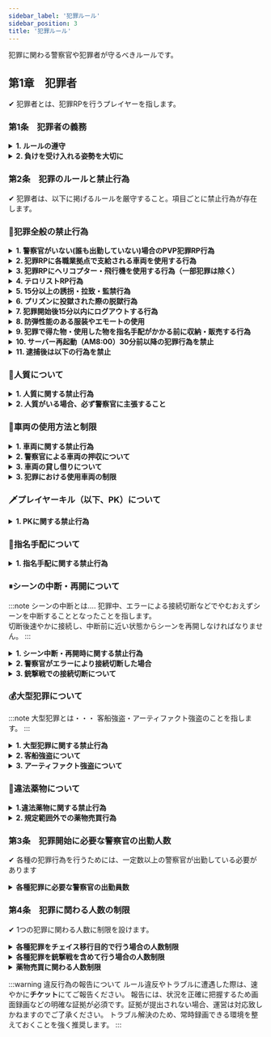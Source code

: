 ```yaml
---
sidebar_label: '犯罪ルール'
sidebar_position: 3
title: '犯罪ルール'
---
```


犯罪に関わる警察官や犯罪者が守るべきルールです。


## 第1章　犯罪者
✔ 犯罪者とは、犯罪RPを行うプレイヤーを指します。

### 第1条　犯罪者の義務

<details>
<summary><strong>1. ルールの遵守</strong></summary>
<div>
以下に記載するルールは、RPにおける整合性を保ち、他プレイヤーのRPを尊重するために必要不可欠なものです。<br/>
すべてのプレイヤーが円滑にプレイできるよう、必ず遵守してください。
</div>
</details>

<details>
<summary><strong>2. 負けを受け入れる姿勢を大切に</strong></summary>
<div>
犯罪RPを行う以上、警察官に捕まったり負けたりする展開もRPの一部と理解し、<br/>
「勝つためのRP」ではなく、「面白いストーリーを作るためのRP」を心がけましょう。
</div>
</details>


### 第2条　犯罪のルールと禁止行為
✔ 犯罪者は、以下に掲げるルールを厳守すること。項目ごとに禁止行為が存在します。

### 🚫犯罪全般の禁止行為

<details>
<summary><strong>1. 警察官がいない(誰も出勤していない)場合のPVP犯罪RP行為</strong></summary>
<div>
強盗・誘拐・殺人・プレイヤーから車両を盗むなどの PVP (プレイヤー対プレイヤー) 犯罪行為はできません。
</div>
</details>

<details>
<summary><strong>2. 犯罪RPに各職業拠点で支給される車両を使用する行為</strong></summary>
<div>
タクシーをしながら犯罪をする仲間を探す、指名手配された場合の潜伏場所を探す、逃走ルートを下見する、
といった犯罪準備行為に使用することは可能とします。
</div>
</details>

<details>
<summary><strong>3. 犯罪RPにヘリコプター・飛行機を使用する行為（一部犯罪は除く）</strong></summary>
<div>
客船強盗を除く。
</div>
</details>

<details>
<summary><strong>4. テロリストRP行為</strong></summary>
<div>
非のない一般市民を巻き込む犯罪RPは禁止です。<br/>
現実には起こることがあるかもしれませんが、kogamaiGTAではこれを許可することはありません。
</div>
</details>

<details>
<summary><strong>5. 15分以上の誘拐・拉致・監禁行為</strong></summary>
<div>
</div>
</details>

<details>
<summary><strong>6. プリズンに投獄された際の脱獄行為</strong></summary>
<div>
いかなる理由があったとしても脱獄を禁止します。<br/>
尚、プリズン内でのパルクールの使用は想定外の動作を発生させる恐れがある為、細心の注意を払うこと。<br/>
意図せず使用し、脱獄となった場合でも違反となる場合がありますので十分注意して下さい。
</div>
</details>

<details>
<summary><strong>7. 犯罪開始後15分以内にログアウトする行為</strong></summary>
<div>
ログアウトした場合「永久指名手配」となります。<br/>
※通常指名手配の場合、指名手配時間の半分が経過するまでログアウトすることはできません。<br/>
※永久指名手配中に再度永久指名手配になる行為をした場合、サーバー追放対象となります。<br/>

 :::note 例) 12:00に空き巣を行った。<br/>
 　→指名手配がかからず12:16以降にログアウトは可。<br/>
 　→12:10に「12:40まで」と指名手配がかかった場合、12:25以降にログアウト可。<br/>
 　→指名手配がかからず12:10にログアウトした場合、永久指名手配。
 :::
</div>
</details>

<details>
<summary><strong>8. 防弾性能のある服装やエモートの使用</strong></summary>
<div>
防弾性がある服飾や装飾、エモートは、すべて禁止です。
</div>
</details>

<details>
<summary><strong>9. 犯罪で得た物・使用した物を指名手配がかかる前に収納・販売する行為</strong></summary>
<div>
指名手配通知後に収納・販売すること。
</div>
</details>

<details>
<summary><strong>10. サーバー再起動（AM8:00）30分前以降の犯罪行為を禁止</strong></summary>
<div>
30分前にアナウンスが流れます。それ以降の故意的な犯罪は禁止です。
</div>
</details>

<details>
<summary><strong>11. 逮捕後は以下の行為を禁止</strong></summary>
<div>

 <details>
 <summary><strong>1. 警察官に手錠・連行されている状態で無線などの連絡手段を使用する行為（ボタン連打含む）</strong></summary>
 <div>
 留置所に入れられた際も同様に、無線・スマホ電話の使用を禁止します。
 </div>
 </details>

 <details>
 <summary><strong>2. 警察署内でパルクールを使用する行為</strong></summary>
 <div>
 建物をすり抜ける可能性があり、意図していなくてもグリッチ行為として違反とみなさますのでご注意ください。
 </div>
 </details>

 <details>
 <summary><strong>3.留置所内で、殴り・武器などを使用する行為</strong></summary>
 <div>
 必要な場合は警察官の許可を得ること。
 </div>
 </details>

</div>
</details>


### 🧍人質について
<details>
<summary><strong>1. 人質に関する禁止行為</strong></summary>
<div>

<details>
<summary><strong>1. 談合・買収した人間を人質と偽装する行為</strong></summary>
<div>
犯罪経験の有無は問いませんが、以前共犯となった事件簿が発見された場合人質とみなされない場合があります。<br/>
※警察事件簿にて全て記録されています。
</div>
</details>

<details>
<summary><strong>2. 警察官との人質解放交渉が終わる前に逃走する行為</strong></summary>
<div>
人質の解放条件として警察官へ一定程度の要求を行うことができます。どの程度の要求を呑むかはその場の警察官が判断します。<br/>
原則2種類要求することができ、指名手配中は1種類のみとなります。条件の一部例は以下の通りです。<br/>

<ul>
  <li>チェイス開始後、1分間警察ヘリコプターで追跡させない</li>
  <li>チェイス開始後、車両からのアタックを1分禁止させる</li>
  <li>チェイス開始後、発砲を1分禁止させる</li>
  <li>チェイス開始後、アタック・発砲を30秒禁止させる</li>
  <li>スパイク・ゲートの使用を禁止させる</li>
</ul>

</div>
</details>

<details>
<summary><strong>3. 人質解放交渉中に発砲（威嚇射撃含む）また、警察官を殺す行為は禁止</strong></summary>
<div>
交渉後のチェイス中に、逃げる手段として発砲することは可能。
</div>
</details>

</div>
</details>

<details>
<summary><strong>2. 人質がいる場合、必ず警察官に主張すること</strong></summary>
<div>
警察官が監視カメラや現場の状況を確認した際に、人質が見える位置にいない場合、人質がいないと判断されます。<br/>
人質をとっていない場合、警察官は実銃での制圧を行います。<br/>
全ての犯罪において、1人で行い人質をとる場合は警察官が到着する前に人質に銃を向けて待機し、<br/>
到着した警察官に対し「人質がいる・はいってくるな」などの脅し文言を必ず発言すること。
</div>
</details>

### 🚗車両の使用方法と制限

<details>
<summary><strong>1. 車両に関する禁止行為</strong></summary>
<div>
車両で建物の入口等をふさぐ行為<br/>
犯罪に使用した車両を、警察官に押収される、または指名手配時間が終了する前に車庫へしまう行為<br/>
徒歩状態の相手に対し、意図して車両を使って殺害する（以下、VPK）行為<br/>
VPKから犯罪を開始する行為
</div>
</details>

<details>
<summary><strong>2. 警察官による車両の押収について</strong></summary>
<div>
押収された車両が時間制限により取り出せない場合、警察官へ連絡し$100,000支払うことですぐに出庫することが可能です。
</div>
</details>

<details>
<summary><strong>3. 車両の貸し借りについて</strong></summary>
<div>
犯罪に使用された車両の持ち主は、犯人に盗難された場合を除き原則共犯とみなされます。
</div>
</details>

<details>
<summary><strong>3. 犯罪における使用車両の制限</strong></summary>
<div>
Virtue・Powersurge・Shinobi・Shinobi Outlaw・Hakuchou Dragは１犯罪につき１台のみ使用可能です。
</div>
</details>

### 🗡️プレイヤーキル（以下、PK）について
<details>
<summary><strong>1. PKに関する禁止行為</strong></summary>
<div>

<details>
<summary><strong>1. 殺す意思や意図を伝えずにPKする行為</strong></summary>
<div>
原則「以前伝えた」などは認められない。「毎回」意思や意図の伝達が必要です。<br/>
試し撃ちをしたかった・何となく視界に入ったから・嫌がらせ目的・PKしてみたかった、等に類似する物は全て理由にはなりません。<br/>
反撃・返り討ちにする場合も同様です。
</div>
</details>

<details>
<summary><strong>2. 同じプレイヤーを何度も殺し続ける行為</strong></summary>
<div>
理由があっても、PKはワンシーンにつき原則１回までとすること。
</div>
</details>

<details>
<summary><strong>3. 犯罪シーンが開始していない状態で警察官をPKする行為</strong></summary>
<div>
警官に呼び止められた際、自身に対して不利益な条件を突き付けられ、口頭で断ったが尚警官が引かなかった場合に殺害可能とします。<br/>
「以前捕まった」「この警察官が嫌いだから」などの理由で殺害することはできません。<br/>
犯罪後の逃走中、指名手配中は犯罪シーン中となる為例外です。
</div>
</details>

</div>
</details>

### 🔎指名手配について
<details>
<summary><strong>1. 指名手配に関する禁止行為</strong></summary>
<div>

<details>
<summary><strong>1. 指名手配時間が半分を過ぎる前にログアウトする行為</strong></summary>
<div>
指名手配時間が半分を過ぎた場合、一時ログアウトが可能です。時間終了後にログインしても問題ありません。
</div>
</details>

<details>
<summary><strong>2. 密閉された建物へ侵入・隠れる行為</strong></summary>
<div>
立体駐車場・地下通路/線路を除く、四方を囲まれ全方位どこからみても目視できない空間へ入り、指名手配時間をやり過ごす行為は禁止です。<br/>
修理のため整備工場へ入る・食料調達のために飲食店へ入る等、一時的に必要な作業のために入ることは可能。作業が終わり次第速やかに出ること。
</div>
</details>

<details>
<summary><strong>3. 海上に逃げる行為</strong></summary>
<div>
例外として海上に関係する強盗の場合、一時的に海への逃走は可能ですが指名手配がかけられた後速やかに陸地に戻ること。
</div>
</details>

</div>
</details>

###  ⏸シーンの中断・再開について
:::note シーンの中断とは….
犯罪中、エラーによる接続切断などでやむおえずシーンを中断することとなったことを指します。<br/>
切断後速やかに接続し、中断前に近い状態からシーンを再開しなければなりません。
:::

<details>
<summary><strong>1. シーン中断・再開時に関する禁止行為</strong></summary>
<div>

<details>
<summary><strong>1. 意図的に時間を置いてからログインする行為</strong></summary>
<div>
</div>
</details>

<details>
<summary><strong>2. チェイス中にシーンが中断し復帰後、警察官からの発砲がない状態で銃撃に切り替える行為</strong></summary>
<div>
</div>
</details>

<details>
<summary><strong>3. 復帰後、警察官を騙し隙をついて逃走する行為</strong></summary>
<div>
復帰した際、警察官がおらず再逃走が可能であればそのままシーンを再開することは可能です。
</div>
</details>


<details>
<summary><strong>4. その他、エラー落ちを逆手に取って有利になるよう立ち回る行為</strong></summary>
<div>
</div>
</details>

</div>
</details>

<details>
<summary><strong>2. 警察官がエラーにより接続切断した場合</strong></summary>
<div>
以下の状態で警察官が接続切断した際に周りに他の警察官がいない場合、切断した警察官が復帰するまでシーンを中断してください。<br/>
ほう助など第三者が関わることはできません。
<ui>
  <li>手錠をかけようとした際</li>
  <li>護送しようとした際</li>
  <li>護送状態、および手錠をされパトカーに乗せられていた際</li>
</ui>
</div>
</details>

<details>
<summary><strong>3. 銃撃戦での接続切断について</strong></summary>
<div>
銃撃戦を伴う犯罪にて、銃撃戦中にエラーにより接続切断が発生した場合、そのプレイヤーは死亡判定となり戦闘への復帰や逃走をすることはできません。<br/>
再接続後、手を挙げてその場で待機してください。警察官に見つからなかった場合であっても逃走せず自首してください。
</div>
</details>


### 💰大型犯罪について
:::note 大型犯罪とは・・・
客船強盗・アーティファクト強盗のことを指します。
:::

<details>
<summary><strong>1. 大型犯罪に関する禁止行為</strong></summary>
<div>

<details>
<summary><strong>1. ギャングメンバー以外のみで大型犯罪をする行為</strong></summary>
<div>
ギャングに属したメンバーが、傭兵として別ギャングメンバー、半グレを雇う事は可能。
</div>
</details>

<details>
<summary><strong>2. 大型専用戦闘服を着用せずに大型犯罪をする行為</strong></summary>
<div>
各ギャング、大型専用の戦闘服を作ること。（完成した戦闘服は警察が写真を撮り共有します。）<br/>
傭兵を雇う場合は、各ギャングが定めた戦闘服を着用し行うこと。
</div>
</details>

<details>
<summary><strong>3. 大型犯罪の指名手配中に服を着替える行為</strong></summary>
<div>
</div>
</details>

</div>
</details>

<details>
<summary><strong>2. 客船強盗について</strong></summary>
<div>
警察官が6人以上かつ、救急隊が1人以上出勤している場合に開始可能とする。※「受注」ではなく「開始」です。<br/>
アーティファクト・現金は必ず全て盗ること。<br/>

殲滅戦中、客船から海へ落下した場合、そのプレイヤーは死亡判定となります。船尾にて手を挙げて待機してください。<br/>
逃走は、船・車(2台まで：台数制限内で乗り換え可)・ヘリコプター(1台まで)のみ使用可能です。<br/>
※逃走開始タイミングは警察車両（船・ヘリ含む）が視認でき次第可能となります。
</div>
</details>

<details>
<summary><strong>3. アーティファクト強盗について</strong></summary>
<div>
警察官が6人以上かつ、救急隊が1人以上出勤している場合に開始可能とする。※「受注」ではなく「開始」です。<br/>
アーティファクト強盗において以下の行為を禁止します。<br/>
<ui>
  <li>ドライブバイ(車両に乗った状態で銃を撃つ行為)</li>
  <li>航空機の使用</li>
  <li>海上への逃走</li>
  <li>赤枠範囲(画像)から出た後の再侵入</li>
  <li>緑高速道路からの撃ちおろし・陣取り</li>
</ui>
</div>
</details>


### 🌿違法薬物について
<details>
<summary><strong>1.違法薬物に関する禁止行為</strong></summary>
<div>

<details>
<summary><strong>1. 中型以上の強盗犯罪発生時の薬物売買行為</strong></summary>
<div>
中型以上の強盗犯罪とは、空き巣・店舗強盗以外の強盗系犯罪のことを指します。
</div>
</details>

</div>
</details>

<details>
<summary><strong>2. 規定範囲外での薬物売買行為</strong></summary>
<div>
以下の場所・対象への薬物売買は禁止です。
 <ul>
   <li>街中(6000～9000)以外の場所（下記画像参照）</li>
   <li>ギャングの島以外の場所（下記画像参照）</li>
   <li>地下や屋内のNPCへの売買</li>
 </ul>
<img src="https://gta-media.kogamai.com/image%2F6a630e6a20c57732.png" width="50%" />
</div>
</details>


### 第3条　犯罪開始に必要な警察官の出勤人数
✔ 各種の犯罪行為を行うためには、一定数以上の警察官が出勤している必要があります

<details>
<summary><strong>各種犯罪に必要な警察官の出勤員数</strong></summary>
<div>


<table>
  <thead>
    <tr>
      <th scope="col">犯罪（罪状）</th>
      <th scope="col">警察官の出勤人数</th>
    </tr>
  </thead>
  <tbody>
    <tr>
      <th scope="row">空き巣</th>
      <td><center>2人</center></td>
    </tr>
    <tr>
      <th scope="row">ATM強盗</th>
      <td><center>2人</center></td>
    </tr>
    <tr>
      <th scope="row">店舗強盗</th>
      <td><center>3人</center></td>
    </tr>
    <tr>
      <th scope="row">ヴァンジェリコ宝石強盗</th>
      <td><center>4人</center></td>
    </tr>
    <tr>
      <th scope="row">軍事物資輸送車両強盗</th>
      <td><center>4人</center></td>
    </tr>
    <tr>
      <th scope="row">フリーサ銀行強盗</th>
      <td><center>5人</center></td>
    </tr>
    <tr>
      <th scope="row">【大型】客船強盗</th>
      <td><center>6人</center></td>
    </tr>
    <tr>
      <th scope="row">【大型】アーティファクト強盗</th>
      <td><center>6人</center></td>
    </tr>
    <tr>
      <th scope="row">薬物売買(市民)</th>
      <td><center>4人</center></td>
    </tr>
    <tr>
      <th scope="row">薬物売買(売人)</th>
      <td><center>3人</center></td>
    </tr>
  </tbody>
</table>

</div>
</details>

### 第4条　犯罪に関わる人数の制限
✔ 1つの犯罪に関わる人数に制限を設けます。

<details>
<summary><strong>各種犯罪をチェイス移行目的で行う場合の人数制限</strong></summary>
<div>

<table>
  <thead>
    <tr>
      <th scope="col">犯罪（罪状）</th>
      <th scope="col">犯罪者</th>
    </tr>
  </thead>
  <tbody>
    <tr>
      <th scope="row">空き巣</th>
      <td><center>1～2人</center></td>
    </tr>
    <tr>
      <th scope="row">ATM強盗</th>
      <td><center>1～2人</center></td>
    </tr>
    <tr>
      <th scope="row">店舗強盗</th>
      <td><center>1～2人</center></td>
    </tr>
    <tr>
      <th scope="row">ヴァンジェリコ宝石強盗</th>
      <td><center>1～2人</center></td>
    </tr>
    <tr>
      <th scope="row">フリーサ銀行強盗</th>
      <td><center>1～2人</center></td>
    </tr>
    <tr>
      <th scope="row">軍事物資輸送車両強盗</th>
      <td><center>1～3人</center></td>
    </tr>
    <tr>
      <th scope="row">【大型】客船強盗</th>
      <td><center>2～4人</center></td>
    </tr>
    <tr>
      <th scope="row">【大型】アーティファクト強盗</th>
      <td><center>2～4人</center></td>
    </tr>
  </tbody>
</table>

※逃走ほう助は表記の人数に含まれます。
</div>
</details>

<details>
<summary><strong>各種犯罪を銃撃戦を含めて行う場合の人数制限</strong></summary>
<div>

<table>
  <thead>
    <tr>
      <th scope="col">犯罪（罪状）</th>
      <th scope="col">犯罪者</th>
      <th scope="col">警察官</th>
    </tr>
  </thead>
  <tbody>
    <tr>
      <th scope="row">空き巣</th>
      <td><center>1～2人</center></td>
      <td><center>2～6人</center></td>
    </tr>
    <tr>
      <th scope="row">ATM強盗</th>
      <td><center>1～2人</center></td>
      <td><center>2～4人</center></td>
    </tr>
    <tr>
      <th scope="row">店舗強盗</th>
      <td><center>1～3人</center></td>
      <td><center>2～6人</center></td>
    </tr>
    <tr>
      <th scope="row">ヴァンジェリコ宝石強盗</th>
      <td><center>1～4人</center></td>
      <td><center>4～8人</center></td>
    </tr>
    <tr>
      <th scope="row">フリーサ銀行強盗</th>
      <td><center>1～5人</center></td>
      <td><center>4～10人</center></td>
    </tr>
    <tr>
      <th scope="row">軍事物資輸送車両強盗</th>
      <td><center>1～3人</center></td>
      <td><center>4～6人</center></td>
    </tr>
    <tr>
      <th scope="row">【大型】客船強盗</th>
      <td><center>2～4人</center></td>
      <td><center>1～2人</center></td>
    </tr>
    <tr>
      <th scope="row">【大型】アーティファクト強盗</th>
      <td><center>2～4人</center></td>
      <td><center>6～8人</center></td>
    </tr>
  </tbody>
</table>

※逃走ほう助は表記の人数に含まれます。<br/>
※人数を超過して行いたい場合、事前に警察官へ相談してください。<br/>
　ただし、嫌がらせ目的や悪質と判断された場合は、警察官から許可されていたとしても人数超過違反となる可能性があります。<br/>
※現場の監視カメラが壊されていた場合、警察官は銃撃戦を想定して出動します。
</div>
</details>

<details>
<summary><strong>薬物売買に関わる人数制限</strong></summary>
<div>

<table>
  <thead>
    <tr>
      <th scope="col">犯罪（罪状）</th>
      <th scope="col">犯罪者</th>
      <th scope="col">警察官</th>
    </tr>
  </thead>
  <tbody>
    <tr>
      <th scope="row">薬物売買</th>
      <td><center>1～3人</center></td>
      <td><center>1～6人</center></td>
    </tr>
  </tbody>
</table>

※警察官は薬物売買通報で急行した際、現場敷地内にいる市民に向けて実銃での先撃ちが許可されています。
</div>
</details>

:::warning 違反行為の報告について
ルール違反やトラブルに遭遇した際は、速やかに<strong>チケット</strong>にてご報告ください。
報告には、状況を正確に把握するため画面録画などの明確な証拠が必須です。証拠が提出されない場合、運営は対応致しかねますのでご了承ください。
トラブル解決のため、常時録画できる環境を整えておくことを強く推奨します。
:::